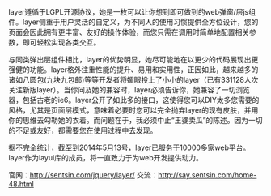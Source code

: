 ﻿layer遵循于LGPL开源协议，她是一枚可以让你想到即可做到的web弹窗/层js组件。layer侧重于用户灵活的自定义，为不同人的使用习惯提供全方位设计，您的页面会因此拥有更丰富、友好的操作体验，而您只需在调用时简单地配置相关参数，即可轻松实现各类交互。

与同类弹出层组件相比，layer的优势明显，她尽可能地在以更少的代码展现出更强健的功能。layer格外注重性能的提升、易用和实用性，正因如此，越来越多的诸如八圆包(九块九包邮)等等开发者将媚眼投上了小小的layer（已有331128人次关注新版layer）。当你问及她的兼容时，layer必须告诉你，她兼容了一切浏览器，包括古老的ie6。layer公开了如此多的接口，这使得您可以DIY太多您需要的风格，尤其是页面层模式，意味着必要时您可以完全抛弃layer的现有皮肤，并用你的思维去勾勒她的衣着。而问题在于，我必须中止“王婆卖瓜”的陈述。因为一切的不足或友好，都需要您在使用过程中去发现。

据不完全统计，截至到2014年5月13号，layer已服务于10000多家web平台。layer作为layui库的成员，将一直致力于为web开发提供动力。

官网：http://sentsin.com/jquery/layer/
交流：http://say.sentsin.com/home-48.html